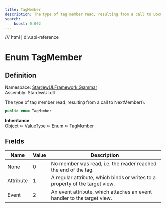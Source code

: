 ```yaml
---
title: TagMember
description: The type of tag member read, resulting from a call to DocumentReader.NextMember.
search:
    boost: 0.002
---
```


<link rel="stylesheet" href="/StardewUI/stylesheets/reference.css" />

/// html | div.api-reference

# Enum TagMember

## Definition

<div class="api-definition" markdown>

Namespace: [StardewUI.Framework.Grammar](index.md)  
Assembly: StardewUI.dll  

</div>

The type of tag member read, resulting from a call to [NextMember()](documentreader.md#nextmember).

```cs
public enum TagMember
```

**Inheritance**  
[Object](https://learn.microsoft.com/en-us/dotnet/api/system.object) ⇦ [ValueType](https://learn.microsoft.com/en-us/dotnet/api/system.valuetype) ⇦ [Enum](https://learn.microsoft.com/en-us/dotnet/api/system.enum) ⇦ TagMember

## Fields

 | Name | Value | Description |
| --- | --- | --- |
| <a id="none">None</a> | 0 | No member was read, i.e. the reader reached the end of the tag. | 
| <a id="attribute">Attribute</a> | 1 | A regular attribute, which binds or writes to a property of the target view. | 
| <a id="event">Event</a> | 2 | An event attribute, which attaches an event handler to the target view. | 


